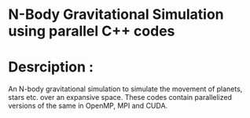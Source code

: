 # N-Body Gravitational Simulation using parallel C++ codes

# Desrciption :
An N-body gravitational simulation to simulate the movement of planets, stars etc. over an expansive space. These codes contain parallelized versions of the same in OpenMP, MPI and CUDA.  

